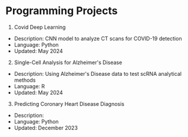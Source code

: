 # Programming Projects

1) Covid Deep Learning 
- Description: CNN model to analyze CT scans for COVID-19 detection 
- Language: Python
- Updated: May 2024

2) Single-Cell Analysis for Alzheimer's Disease 
- Description: Using Alzheimer's Disease data to test scRNA analytical methods
- Language: R
- Updated: May 2024

3) Predicting Coronary Heart Disease Diagnosis
- Description:
- Language: Python
- Updated: December 2023
